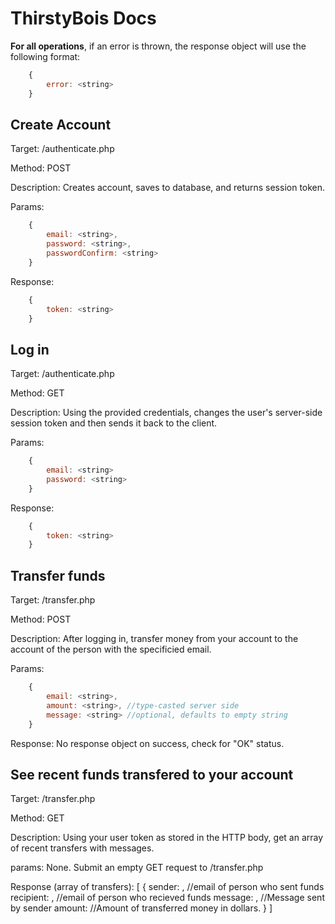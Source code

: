 # ThirstyBois Docs

**For all operations**, if an error is thrown, the response object will use the following format:

```js
    {
        error: <string>
    }
```

## Create Account

Target: /authenticate.php

Method: POST

Description: Creates account, saves to database, and returns session token.

Params:

```js
    {
        email: <string>,
        password: <string>,
        passwordConfirm: <string>
    }
```

Response: 

```js
    {
        token: <string>
    }
```

## Log in

Target: /authenticate.php

Method: GET

Description: Using the provided credentials, changes the user's server-side session token and then sends it back to the client.

Params:

```js
    {
        email: <string>
        password: <string>
    }
```

Response:

```js
    {
        token: <string>
    }
```

## Transfer funds

Target: /transfer.php

Method: POST

Description: After logging in, transfer money from your account to the account of the person with the specificied email.

Params:

```js
    {
        email: <string>,
        amount: <string>, //type-casted server side
        message: <string> //optional, defaults to empty string
    }
```

Response: No response object on success, check for "OK" status. 

## See recent funds transfered to your account

Target: /transfer.php

Method: GET

Description: Using your user token as stored in the HTTP body, get an array of recent transfers with messages.

params: None. Submit an empty GET request to /transfer.php

Response (array of transfers): [
    {
        sender: <string>, //email of person who sent funds
        recipient: <string>, //email of person who recieved funds
        message: <string>, //Message sent by sender
        amount: <Number> //Amount of transferred money in dollars.
    }
]
